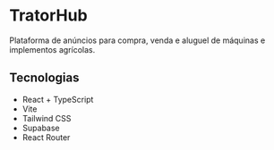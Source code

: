# TratorHub

Plataforma de anúncios para compra, venda e aluguel de máquinas e implementos agrícolas.

## Tecnologias

- React + TypeScript
- Vite
- Tailwind CSS
- Supabase
- React Router
